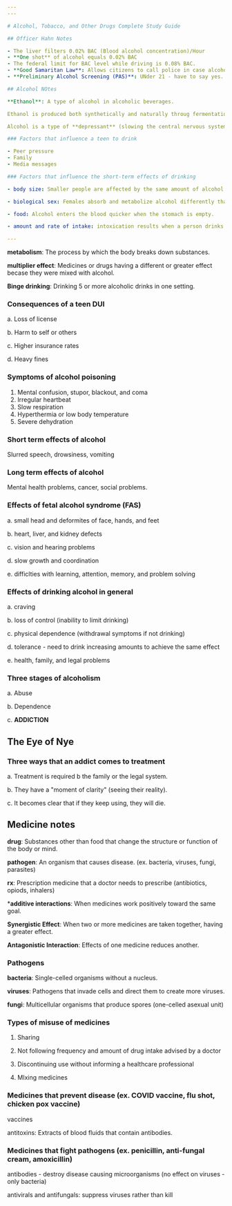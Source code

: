 ```yaml
---
---

# Alcohol, Tobacco, and Other Drugs Complete Study Guide

## Officer Hahn Notes

- The liver filters 0.02% BAC (Blood alcohol concentration)/Hour
- **One shot** of alcohol equals 0.02% BAC
- The federal limit for BAC level while driving is 0.08% BAC.
- **Good Samaritan Law**: Allows citizens to call police in case alcohol poisoning happens without risking arrest for their own underage drinking.
- **Preliminary Alcohol Screening (PAS)**: UNder 21 - have to say yes.

## Alcohol NOtes

**Ethanol**: A type of alcohol in alcoholic beverages.

Ethanol is produced both synthetically and naturally throug fermentation (chemically breaking down) of fruits, vegetables, and grains.

Alcohol is a type of **depressant** (slowing the central nervous system).

### Factors that influence a teen to drink

- Peer pressure
- Family
- Media messages

### Factors that influence the short-term effects of drinking

- body size: Smaller people are affected by the same amount of alcohol faster than larger people.

- biological sex: Females absorb and metabolize alcohol differently than males. Females have less body water than males of similar weight.

- food: Alcohol enters the blood quicker when the stomach is empty.

- amount and rate of intake: intoxication results when a person drinks faster than the liver can process.

---
```


**metabolism**: The process by which the body breaks down substances.

**multiplier effect**: Medicines or drugs having a different or greater effect becase they were mixed with alcohol.

**Binge drinking**: Drinking 5 or more alcoholic drinks in one setting.

### Consequences of a teen DUI

a. Loss of license

b. Harm to self or others

c. Higher insurance rates

d. Heavy fines

### Symptoms of alcohol poisoning

1. Mental confusion, stupor, blackout, and coma
2. Irregular heartbeat
3. Slow respiration
4. Hyperthermia or low body temperature
5. Severe dehydration

### Short term effects of alcohol

Slurred speech, drowsiness, vomiting

### Long term effects of alcohol

Mental health problems, cancer, social problems.

### Effects of fetal alcohol syndrome (FAS)

a. small head and deformites of face, hands, and feet

b. heart, liver, and kidney defects

c. vision and hearing problems

d. slow growth and coordination

e. difficlties with learning, attention, memory, and problem solving

### Effects of drinking alcohol in general

a. craving

b. loss of control (inability to limit drinking)

c. physical dependence (withdrawal symptoms if not drinking)

d. tolerance - need to drink increasing amounts to achieve the same effect

e. health, family, and legal problems

### Three stages of alcoholism

a. Abuse

b. Dependence

c. **ADDICTION**

## The Eye of Nye

### Three ways that an addict comes to treatment

a. Treatment is required b the family or the legal system.

b. They have a "moment of clarity" (seeing their reality).

c. It becomes clear that if they keep using, they will die.

## Medicine notes

**drug**: Substances other than food that change the structure or function of the body or mind.

**pathogen**: An organism that causes disease. (ex. bacteria, viruses, fungi, parasites)

**rx**: Prescription medicine that a doctor needs to prescribe (antibiotics, opiods, inhalers)

***additive interactions**: When medicines work positively toward the same goal.

**Synergistic Effect**: When two or more medicines are taken together, having a greater effect.

**Antagonistic Interaction**: Effects of one medicine reduces another.

### Pathogens

**bacteria**: Single-celled organisms without a nucleus.

**viruses**: Pathogens that invade cells and direct them to create more viruses.

**fungi**: Multicellular organisms that produce spores (one-celled asexual unit)

### Types of misuse of medicines

1. Sharing

2. Not following frequency and amount of drug intake advised by a doctor

3. Discontinuing use without informing a healthcare professional

4. MIxing medicines

### Medicines that prevent disease (ex. COVID vaccine, flu shot, chicken pox vaccine)

vaccines

antitoxins: Extracts of blood fluids that contain antibodies.

### Medicines that fight pathogens (ex. penicillin, anti-fungal cream, amoxicillin)

antibodies - destroy disease causing microorganisms (no effect on viruses - only bacteria)

antivirals and antifungals: suppress viruses rather than kill

